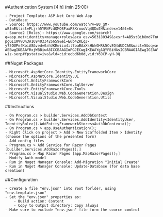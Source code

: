 ﻿#Authentication System [4 h] (min 25:00)

	- Project Template: ASP.Net Core Web App
	- DataBase: 
	- Source: https://www.youtube.com/watch?v=B0_gM-wBlmE&list=PLjrh5YRNPzdQMQSFaxP8XrouoVq4QDw2H&index=14&t=8s
	- Source2 [Roles]: https://www.google.com/search?q=asp.net+identity+manage+roles&sca_esv=563180349&sxsrf=AB5stBib8md7Fn6Y24GF6md3-pgGI10VvQ%3A1694033426659&ei=Eub4ZKLqJ-y75OUPmfKoiA8&ved=0ahUKEwiiu4il7paBAxXsHbkGHRk5CvEQ4dUDCA8&uact=5&oq=asp.net+identity+manage+roles&gs_lp=Egxnd3Mtd2l6LXNlcnAiHWFzcC5uZXQgaWRlbnRpdHkgbWFuYWdlIHJvbGVzMgYQABgWGB4yBhAAGBYYHjIGEAAYFhgeMggQABiKBRiGAzIIEAAYigUYhgMyCBAAGIoFGIYDSJsiUNMKWPkbcAF4AZABAJgBzwKgAdIZqgEGMi0xMC4yuAEDyAEA-AEBwgIKEAAYRxjWBBiwA8ICCBAAGIoFGJECwgIKEAAYgAQYFBiHAsICBRAAGIAEwgIGEAAYHhgNwgIIEAAYCBgeGA3iAwQYACBBiAYBkAYI&sclient=gws-wiz-serp#fpstate=ive&vld=cid:ecbd6b0d,vid:Y6DCP-yH-9Q


##Nuget Packages

	- Microsoft.AspNetCore.Identity.EntityFrameworkCore
	- Microsoft.AspNetCore.Identity.UI
	- Microsoft.EntityFrameworkCore
	- Microsoft.EntityFrameworkCore.SqlServer
	- Microsoft.EntityFrameworkCore.Tools
	- Microsoft.VisualStudio.Web.CodeGeneration.Design
	- Microsoft.VisualStudio.Web.CodeGeneration.Utils	

##Instructions

	- On Program.cs > builder.Services.AddDbContext
	- On Program.cs > builder.Services.AddIdentity<IdentityUser,  IdentityRole>().AddEntityFrameworkStores<AuthDbContext>();
	- On Program.cs > app.UseAuthentication();
	- Right click on project > Add > New Scaffolded Item > Identity (choose the options of the presented form)
	- Add config files
	- Program.cs > Add Service for Razor Pages [builder.Services.AddRazorPages();]
	- Program.cs > Map Razor Pages [app.MapRazorPages();]
	- Modify Auth model
	- Run in Nuget Manager Console: Add-Migration "Initial Create"
	- Run in Nuget Manager Console: Update-Database (for data base creation)

##Configuration

	- Create a file "env.json" into root forlder, using "env.template.json"
	- Set the "env.json" properties as:
		- Build action: Content
		- Copy to Output directory: Copy always
	- Make sure to exclude "env.json" file form the source control
